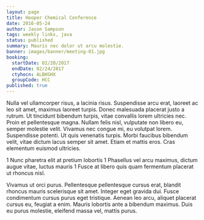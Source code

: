 ```yaml
---
layout: page
title: Hooper Chemical Conference
date: 2016-05-24
author: Jason Sampson
tags: weekly links, java
status: published
summary: Mauris nec dolor ut arcu molestie.
banner: images/banner/meeting-01.jpg
booking:
  startDate: 02/20/2017
  endDate: 02/24/2017
  ctyhocn: ALBHSHX
  groupCode: HCC
published: true
---
```

Nulla vel ullamcorper risus, a lacinia risus. Suspendisse arcu erat, laoreet ac leo sit amet, maximus laoreet turpis. Donec malesuada placerat justo a rutrum. Ut tincidunt bibendum turpis, vitae convallis lorem ultricies nec. Proin et pellentesque magna. Nullam felis nisl, vulputate non libero eu, semper molestie velit. Vivamus nec congue mi, eu volutpat lorem. Suspendisse potenti. Ut quis venenatis turpis. Morbi faucibus bibendum velit, vitae dictum lacus semper sit amet. Etiam et mattis eros. Cras elementum euismod ultricies.

1 Nunc pharetra elit at pretium lobortis
1 Phasellus vel arcu maximus, dictum augue vitae, luctus mauris
1 Fusce at libero quis quam fermentum placerat ut rhoncus nisl.

Vivamus ut orci purus. Pellentesque pellentesque cursus erat, blandit rhoncus mauris scelerisque sit amet. Integer eget gravida dui. Fusce condimentum cursus purus eget tristique. Aenean leo arcu, aliquet placerat cursus eu, feugiat a enim. Mauris lobortis ante a bibendum maximus. Duis eu purus molestie, eleifend massa vel, mattis purus.
